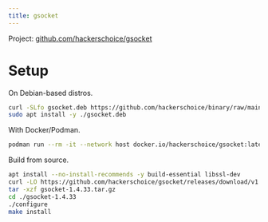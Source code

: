 ```yaml
---
title: gsocket
---
```


Project: [github.com/hackerschoice/gsocket](https://github.com/hackerschoice/gsocket)

# Setup

On Debian-based distros.

~~~ bash
curl -SLfo gsocket.deb https://github.com/hackerschoice/binary/raw/main/gsocket/latest/gsocket_1.4.38_all.deb
sudo apt install -y ./gsocket.deb
~~~

With Docker/Podman.

~~~ bash
podman run --rm -it --network host docker.io/hackerschoice/gsocket:latest --help
~~~

Build from source.

~~~ bash
apt install --no-install-recommends -y build-essential libssl-dev
curl -LO https://github.com/hackerschoice/gsocket/releases/download/v1.4.33/gsocket-1.4.33.tar.gz
tar -xzf gsocket-1.4.33.tar.gz
cd ./gsocket-1.4.33
./configure
make install
~~~
